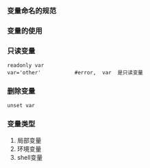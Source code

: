 ### 变量命名的规范



### 变量的使用



### 只读变量

```shell
readonly var
var='other'           #error,  var  是只读变量
```

### 删除变量

```shell
unset var
```

### 变量类型

1. 局部变量
2. 环境变量
3. shell变量